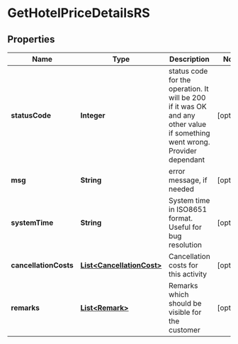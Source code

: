 
# GetHotelPriceDetailsRS

## Properties
Name | Type | Description | Notes
------------ | ------------- | ------------- | -------------
**statusCode** | **Integer** | status code for the operation. It will be 200 if it was OK and any other value if something went wrong. Provider dependant |  [optional]
**msg** | **String** | error message, if needed |  [optional]
**systemTime** | **String** | System time in ISO8651 format. Useful for bug resolution |  [optional]
**cancellationCosts** | [**List&lt;CancellationCost&gt;**](CancellationCost.md) | Cancellation costs for this activity |  [optional]
**remarks** | [**List&lt;Remark&gt;**](Remark.md) | Remarks which should be visible for the customer |  [optional]



